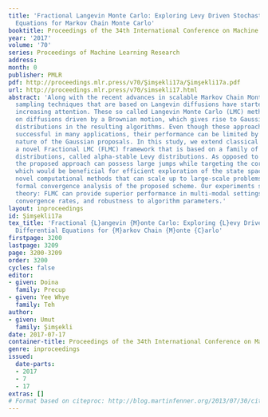 ```yaml
---
title: 'Fractional Langevin Monte Carlo: Exploring Levy Driven Stochastic Differential
  Equations for Markov Chain Monte Carlo'
booktitle: Proceedings of the 34th International Conference on Machine Learning
year: '2017'
volume: '70'
series: Proceedings of Machine Learning Research
address: 
month: 0
publisher: PMLR
pdf: http://proceedings.mlr.press/v70/Şimşekli17a/Şimşekli17a.pdf
url: http://proceedings.mlr.press/v70/simsekli17.html
abstract: 'Along with the recent advances in scalable Markov Chain Monte Carlo methods,
  sampling techniques that are based on Langevin diffusions have started receiving
  increasing attention. These so called Langevin Monte Carlo (LMC) methods are based
  on diffusions driven by a Brownian motion, which gives rise to Gaussian proposal
  distributions in the resulting algorithms. Even though these approaches have proven
  successful in many applications, their performance can be limited by the light-tailed
  nature of the Gaussian proposals. In this study, we extend classical LMC and develop
  a novel Fractional LMC (FLMC) framework that is based on a family of heavy-tailed
  distributions, called alpha-stable Levy distributions. As opposed to classical approaches,
  the proposed approach can possess large jumps while targeting the correct distribution,
  which would be beneficial for efficient exploration of the state space. We develop
  novel computational methods that can scale up to large-scale problems and we provide
  formal convergence analysis of the proposed scheme. Our experiments support our
  theory: FLMC can provide superior performance in multi-modal settings, improved
  convergence rates, and robustness to algorithm parameters.'
layout: inproceedings
id: Şimşekli17a
tex_title: 'Fractional {L}angevin {M}onte Carlo: Exploring {L}evy Driven Stochastic
  Differential Equations for {M}arkov Chain {M}onte {C}arlo'
firstpage: 3200
lastpage: 3209
page: 3200-3209
order: 3200
cycles: false
editor:
- given: Doina
  family: Precup
- given: Yee Whye
  family: Teh
author:
- given: Umut
  family: Şimşekli
date: 2017-07-17
container-title: Proceedings of the 34th International Conference on Machine Learning
genre: inproceedings
issued:
  date-parts:
  - 2017
  - 7
  - 17
extras: []
# Format based on citeproc: http://blog.martinfenner.org/2013/07/30/citeproc-yaml-for-bibliographies/
---
```

